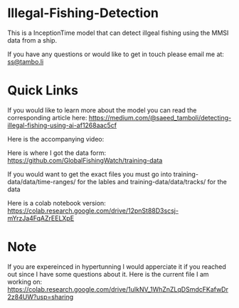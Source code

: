 # Illegal-Fishing-Detection

This is a InceptionTime model that can detect illgeal fishing using the MMSI data from a ship. 

If you have any questions or would like to get in touch please email me at: ss@tambo.li

# Quick Links
If you would like to learn more about the model you can read the corresponding article here: 
https://medium.com/@saeed_tamboli/detecting-illegal-fishing-using-ai-af1268aac5cf

Here is the accompanying video:

Here is where I got the data form:
https://github.com/GlobalFishingWatch/training-data 

If you would want to get the exact files you must go into training-data/data/time-ranges/ for the lables and training-data/data/tracks/ for the data

Here is a colab notebook version:
https://colab.research.google.com/drive/12pnSt88D3scsj-mYrzJa4FqAZrEELXpE 

# Note

If you are expereinced in hypertunning I would apperciate it if you reached out since I have some questions about it.
Here is the current file I am working on:
https://colab.research.google.com/drive/1uIkNV_1WhZnZLqDSmdcFKafwDr2z84UW?usp=sharing
